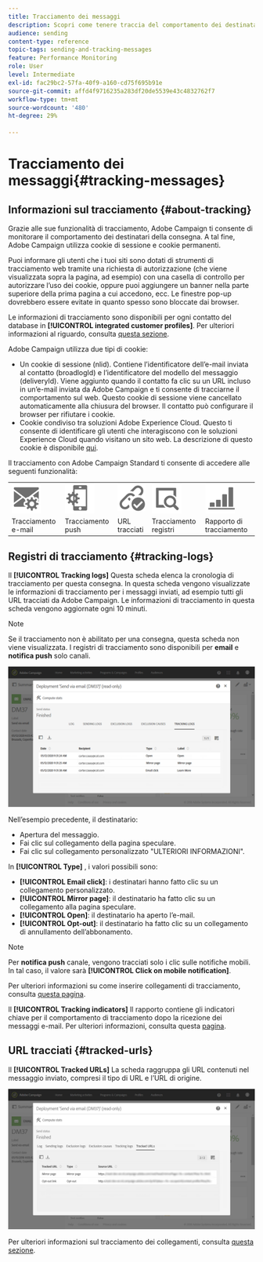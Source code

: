 ```yaml
---
title: Tracciamento dei messaggi
description: Scopri come tenere traccia del comportamento dei destinatari della consegna.
audience: sending
content-type: reference
topic-tags: sending-and-tracking-messages
feature: Performance Monitoring
role: User
level: Intermediate
exl-id: fac29bc2-57fa-40f9-a160-cd75f695b91e
source-git-commit: affd4f9716235a283df20de5539e43c4832762f7
workflow-type: tm+mt
source-wordcount: '480'
ht-degree: 29%

---
```


# Tracciamento dei messaggi{#tracking-messages}

## Informazioni sul tracciamento {#about-tracking}

Grazie alle sue funzionalità di tracciamento, Adobe Campaign ti consente di monitorare il comportamento dei destinatari della consegna. A tal fine, Adobe Campaign utilizza cookie di sessione e cookie permanenti.

Puoi informare gli utenti che i tuoi siti sono dotati di strumenti di tracciamento web tramite una richiesta di autorizzazione (che viene visualizzata sopra la pagina, ad esempio) con una casella di controllo per autorizzare l’uso dei cookie, oppure puoi aggiungere un banner nella parte superiore della prima pagina a cui accedono, ecc. Le finestre pop-up dovrebbero essere evitate in quanto spesso sono bloccate dai browser.

Le informazioni di tracciamento sono disponibili per ogni contatto del database in **[!UICONTROL integrated customer profiles]**. Per ulteriori informazioni al riguardo, consulta [questa sezione](../../audiences/using/integrated-customer-profile.md).

 Adobe Campaign utilizza due tipi di cookie:

* Un cookie di sessione (nlid). Contiene l’identificatore dell’e-mail inviata al contatto (broadlogId) e l’identificatore del modello del messaggio (deliveryId). Viene aggiunto quando il contatto fa clic su un URL incluso in un’e-mail inviata da Adobe Campaign e ti consente di tracciarne il comportamento sul web. Questo cookie di sessione viene cancellato automaticamente alla chiusura del browser. Il contatto può configurare il browser per rifiutare i cookie.
* Cookie condiviso tra soluzioni Adobe Experience Cloud. Questo ti consente di identificare gli utenti che interagiscono con le soluzioni Experience Cloud quando visitano un sito web. La descrizione di questo cookie è disponibile [qui](https://experienceleague.adobe.com/docs/core-services/interface/ec-cookies/cookies-mc.html).

Il tracciamento con Adobe Campaign Standard ti consente di accedere alle seguenti funzionalità:

<table>
<tr>
    <td valign="top">
        <a href="../../administration/using/configuring-email-channel.md#tracking-parameters"><img width="60px" alt="condizioni" src="assets/icon_email_parameters.png"/></a>
    </td>
    <td valign="top">
        <a href="../../administration/using/push-tracking.md"><img width="60px" alt="condizioni" src="assets/icon_push_parameters.png"/></a>
    </td>
    <td valign="top">
        <a href="../../designing/using/links.md#about-tracked-urls"><img width="60px" alt="condizioni" src="assets/icon_url.png"/></a>
    </td>
        <td valign="top">
          <a href="../../sending/using/tracking-messages.md#tracking-logs"><img width="60px" alt="condizioni" src="assets/icon_log.png"/></a>
    </td>
    </td>
    <td valign="top">
          <a href="../../reporting/using/tracking-indicators.md"><img width="60px" alt="condizioni" src="assets/icon_report.png"/></a>
</tr>
<tr>
<td>Tracciamento e-mail</td>
<td>Tracciamento push</td>
<td>URL tracciati</td>
<td>Tracciamento registri</td>
<td>Rapporto di tracciamento</td>
</tr>
</table>

## Registri di tracciamento {#tracking-logs}

Il **[!UICONTROL Tracking logs]** Questa scheda elenca la cronologia di tracciamento per questa consegna. In questa scheda vengono visualizzate le informazioni di tracciamento per i messaggi inviati, ad esempio tutti gli URL tracciati da Adobe Campaign. Le informazioni di tracciamento in questa scheda vengono aggiornate ogni 10 minuti.

>[!NOTE]
>
>Se il tracciamento non è abilitato per una consegna, questa scheda non viene visualizzata. I registri di tracciamento sono disponibili per **email** e **notifica push** solo canali.

![](assets/tracking_logs.png)

Nell’esempio precedente, il destinatario:

* Apertura del messaggio.
* Fai clic sul collegamento della pagina speculare.
* Fai clic sul collegamento personalizzato &quot;ULTERIORI INFORMAZIONI&quot;.

In **[!UICONTROL Type]** , i valori possibili sono:

* **[!UICONTROL Email click]**: i destinatari hanno fatto clic su un collegamento personalizzato.
* **[!UICONTROL Mirror page]**: il destinatario ha fatto clic su un collegamento alla pagina speculare.
* **[!UICONTROL Open]**: il destinatario ha aperto l’e-mail.
* **[!UICONTROL Opt-out]**: il destinatario ha fatto clic su un collegamento di annullamento dell’abbonamento.

>[!NOTE]
>
>Per **notifica push** canale, vengono tracciati solo i clic sulle notifiche mobili. In tal caso, il valore sarà **[!UICONTROL Click on mobile notification]**.

Per ulteriori informazioni su come inserire collegamenti di tracciamento, consulta [questa pagina](../../designing/using/links.md#inserting-a-link).

Il **[!UICONTROL Tracking indicators]** Il rapporto contiene gli indicatori chiave per il comportamento di tracciamento dopo la ricezione dei messaggi e-mail. Per ulteriori informazioni, consulta questa [pagina](../../reporting/using/tracking-indicators.md).

## URL tracciati {#tracked-urls}

Il **[!UICONTROL Tracked URLs]** La scheda raggruppa gli URL contenuti nel messaggio inviato, compresi il tipo di URL e l’URL di origine.

![](assets/sending_delivery6.png)

Per ulteriori informazioni sul tracciamento dei collegamenti, consulta [questa sezione](../../designing/using/links.md#about-tracked-urls).
